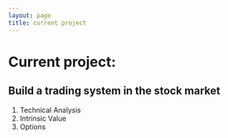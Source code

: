```yaml
---
layout: page
title: current project
---
```


# Current project:

## Build a trading system in the stock market

1. Technical Analysis
2. Intrinsic Value
3. Options

